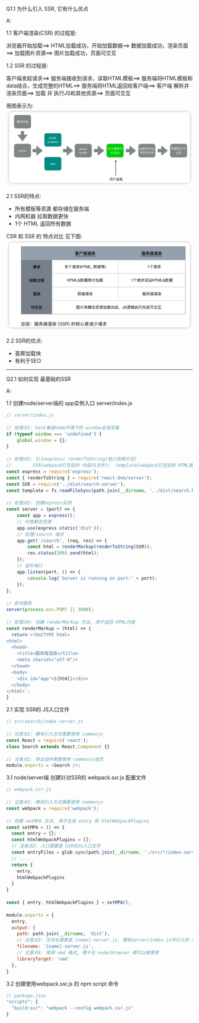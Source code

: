 
Q1.1 为什么引入 SSR, 它有什么优点

A: <br/>

1.1 客户端渲染(CSR) 的过程是:
  
浏览器开始加载==> HTML加载成功，开始加载数据==> 数据加载成功，渲染页面==> 加载图片资源==> 图片加载成功，页面可交互

1.2 SSR 的过程是:

客户端发起请求==> 服务端接收到请求，读取HTML模板==> 服务端将HTML模板和data结合，生成完整的HTML==> 服务端将HTML返回给客户端==> 客户端 解析并渲染页面==> 加载 并 执行JS和其他资源==> 页面可交互

用图表示为:
![SSR执行大致流程](./img//1.1-ssr大致流程.png)


2.1 SSR的特点:
  - 所有模板等资源 都存储在服务端
  - 内⽹机器 拉取数据更快
  - 1个 HTML 返回所有数据

CSR 和 SSR 的 特点对比 见下图:
![CSR 和 SSR 特点对比](./img/1.2-csr和ssr的对比.png)


2.2 SSR的优点:
  - 首屏加载快
  - 有利于SEO


----------------------------------------------------------
Q2.1 如何实现 最基础的SSR

A: <br/>

1.1 创建node/server端的 app实例入口 server/index.js

```js
// server/index.js

// 处理点1: hack兼容node环境下的 window全局变量
if (typeof window === 'undefined') {
    global.window = {};
}

// 处理点2: 引入express/ renderToString(核心依赖方法)
//        SSR(webpack打包后的 内容JS文件)/  template(webpack打包后的 HTML模板)
const express = require('express');
const { renderToString } = require('react-dom/server');
const SSR = require('../dist/search-server');
const template = fs.readFileSync(path.join(__dirname, '../dist/search.html'), 'utf-8');

// 处理点3: 创建express实例
const server = (port) => {
    const app = express();
    // 托管静态资源
    app.use(express.static('dist'));
    // 处理/search 请求
    app.get('/search', (req, res) => {
        const html = renderMarkup(renderToString(SSR));
        res.status(200).send(html);
    });
    // 监听端口
    app.listen(port, () => {
        console.log('Server is running on port:' + port);
    });
};

// 启动服务
server(process.env.PORT || 3000);

// 处理点4: 创建 renderMarkup 方法, 用于返回 HTML内容
const renderMarkup = (html) => {
  return`<!DoCTYPE html>
<html>
  <head>
    <title>服务端渲染</title>
    <meta charset="utf-8"/>
  </head>
  <body>
    <div id="app">${html}</div>
  </body>
</html>`;
}
``` 


2.1 实现 SSR的 JS入口文件

```js
// src/search/index-server.js

// 注意点1: 模块引入方式需要使用 commonjs
const React = require('react');
class Search extends React.Component {}

// 注意点2: 导出组件需要使用 commonjs规范
module.exports = <Search />;
```


3.1 node/server端 创建针对SSR的 webpack.ssr.js 配置文件

```js
// webpack.ssr.js

// 注意点1: 模块引入方式需要使用 commonjs
const webpack = require('webpack');

// 创建 setMPA 方法, 用于生成 entry 和 htmlWebpackPlugins
const setMPA = () => {
  const entry = {};
  const htmlWebpackPlugins = [];
  // 注意点2: 入口需要是 SSR的JS入口文件
  const entryFiles = glob.sync(path.join(__dirname, './src/*/index-server.js'));
  // ....
  return {
    entry,
    htmlWebpackPlugins
  }
}

const { entry, htmlWebpackPlugins } = setMPA();

module.exports = {
  entry,
  output: {
    path: path.join(__dirname, 'dist'),
    // 注意点3: 文件名需要是 [name]-server.js, 要和server/index.js中引入的 SSR文件名一致
    filename: '[name]-server.js',
    // 注意点4: 使用 umd 格式, 便于在 node/browser 都可以被使用
    libraryTarget: 'umd'
  },
}

```

3.2 创建使用webpack.ssr.js 的 npm script 命令

```js
// package.json
"scripts": {
  "build:ssr": "webpack --config webpack.ssr.js"
}
```